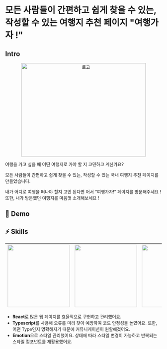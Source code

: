 # 모든 사람들이 간편하고 쉽게 찾을 수 있는, 작성할 수 있는 여행지 추천 페이지 "여행가자 !"

## Intro

<p align="center">
  <img width="400" height="300" alt="로고"  src="https://github.com/Cho-SeongJu/go-trip/assets/122018331/1fb7e918-5473-47a0-97e1-389846fa6b16">
</p>

여행을 가고 싶을 때 어떤 여행지로 가야 할 지 고민하고 계신가요?

모든 사람들이 간편하고 쉽게 찾을 수 있는, 작성할 수 있는 국내 여행지 추천 페이지를 만들었습니다.

내가 어디로 여행을 떠나야 할지 고민 된다면 어서 “여행가자!” 페이지를 방문해주세요 !
또한, 내가 방문했던 여행지를 마음껏 소개해보세요 !

## 🚀 Demo

## ⚡️ Skills

| <img src="https://pbs.twimg.com/profile_images/446356636710363136/OYIaJ1KK_400x400.png" width="200" height="200"> | <img src="https://upload.wikimedia.org/wikipedia/commons/f/f5/Typescript.svg" width="200" height="200"> | <img src="https://networksynapse.net/wp-content/uploads/2021/12/emotion-js-react.png" width="200" height="200"> |
| ----------------------------------------------------------------------------------------------------------------- | ------------------------------------------------------------------------------------------------------- | --------------------------------------------------------------------------------------------------------------- |

- **React**로 많은 웹 페이지를 효율적으로 구현하고 관리했어요.
- **Typescript**를 사용해 오류를 미리 찾아 예방하여 코드 안정성을 높였어요. 또한, 어떤 Type인지 명확해지기 때문에 커뮤니케이션이 원할해졌어요.
- **Emotion**으로 스타일 관리했어요. 상태에 따라 스타일 변경이 가능하고 반복되는 스타일 컴포넌트를 재활용했어요.
